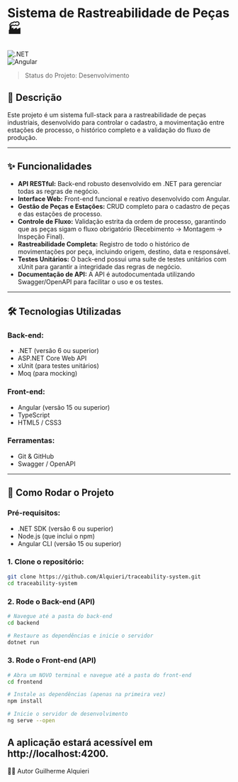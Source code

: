 # Sistema de Rastreabilidade de Peças 🏭

![.NET](https://img.shields.io/badge/.NET-8-blueviolet)  
![Angular](https://img.shields.io/badge/Angular-17-red)

> Status do Projeto: Desenvolvimento

## 📝 Descrição

Este projeto é um sistema full-stack para a rastreabilidade de peças industriais, desenvolvido para controlar o cadastro, a movimentação entre estações de processo, o histórico completo e a validação do fluxo de produção.

---

## ✨ Funcionalidades

- **API RESTful:** Back-end robusto desenvolvido em .NET para gerenciar todas as regras de negócio.
- **Interface Web:** Front-end funcional e reativo desenvolvido com Angular.
- **Gestão de Peças e Estações:** CRUD completo para o cadastro de peças e das estações de processo.
- **Controle de Fluxo:** Validação estrita da ordem de processo, garantindo que as peças sigam o fluxo obrigatório (Recebimento -> Montagem -> Inspeção Final).
- **Rastreabilidade Completa:** Registro de todo o histórico de movimentações por peça, incluindo origem, destino, data e responsável.
- **Testes Unitários:** O back-end possui uma suíte de testes unitários com xUnit para garantir a integridade das regras de negócio.
- **Documentação de API:** A API é autodocumentada utilizando Swagger/OpenAPI para facilitar o uso e os testes.

---

## 🛠️ Tecnologias Utilizadas

### Back-end:
- .NET (versão 6 ou superior)
- ASP.NET Core Web API
- xUnit (para testes unitários)
- Moq (para mocking)


### Front-end:
- Angular (versão 15 ou superior)
- TypeScript
- HTML5 / CSS3

### Ferramentas:
- Git & GitHub
- Swagger / OpenAPI

---

## 🚀 Como Rodar o Projeto

### Pré-requisitos:
- .NET SDK (versão 6 ou superior)
- Node.js (que inclui o npm)
- Angular CLI (versão 15 ou superior)

### 1. Clone o repositório:
```bash
git clone https://github.com/Alquieri/traceability-system.git
cd traceability-system
```
### 2. Rode o Back-end (API)

```bash
# Navegue até a pasta do back-end
cd backend

# Restaure as dependências e inicie o servidor
dotnet run
```
### 3. Rode o Front-end (API)

```bash
# Abra um NOVO terminal e navegue até a pasta do front-end
cd frontend

# Instale as dependências (apenas na primeira vez)
npm install

# Inicie o servidor de desenvolvimento
ng serve --open
```
A aplicação estará acessível em http://localhost:4200.
---


👨‍💻 Autor
Guilherme Alquieri
